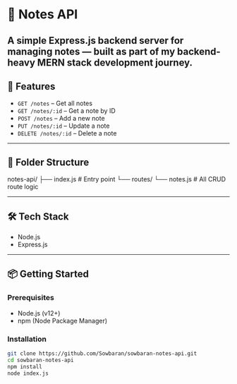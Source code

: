 # 📝 Notes API

A simple Express.js backend server for managing notes — built as part of my backend-heavy MERN stack development journey.
---

## 🚀 Features

- `GET /notes` – Get all notes
- `GET /notes/:id` – Get a note by ID
- `POST /notes` – Add a new note
- `PUT /notes/:id` – Update a note
- `DELETE /notes/:id` – Delete a note

---

## 📂 Folder Structure

notes-api/
├── index.js # Entry point
└── routes/
└── notes.js # All CRUD route logic


---

## 🛠️ Tech Stack

- Node.js
- Express.js

---

## 📦 Getting Started

### Prerequisites

- Node.js (v12+)
- npm (Node Package Manager)

### Installation

```bash
git clone https://github.com/Sowbaran/sowbaran-notes-api.git
cd sowbaran-notes-api
npm install
node index.js
